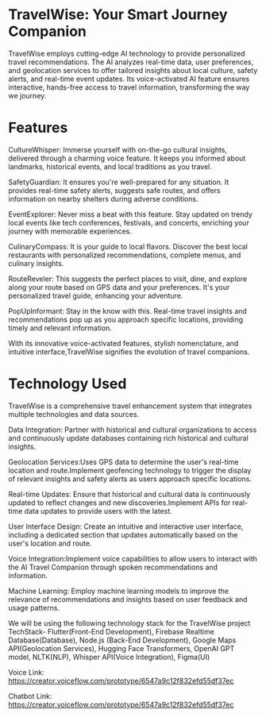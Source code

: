 # TravelWise: Your Smart Journey Companion

TravelWise employs cutting-edge AI technology to provide personalized travel recommendations. The AI analyzes real-time data, user preferences, and geolocation services to offer tailored insights about local culture, safety alerts, and real-time event updates. Its voice-activated AI feature ensures interactive, hands-free access to travel information, transforming the way we journey.
# Features

CultureWhisper: Immerse yourself with on-the-go cultural insights, delivered through a charming voice feature. It keeps you informed about landmarks, historical events, and local traditions as you travel.


SafetyGuardian: It ensures you're well-prepared for any situation. It provides real-time safety alerts, suggests safe routes, and offers information on nearby shelters during adverse conditions.


EventExplorer: Never miss a beat with this feature. Stay updated on trendy local events like tech conferences, festivals, and concerts, enriching your journey with memorable experiences.


CulinaryCompass: It is your guide to local flavors. Discover the best local restaurants with personalized recommendations, complete menus, and culinary insights.


RouteReveler: This suggests the perfect places to visit, dine, and explore along your route based on GPS data and your preferences. It's your personalized travel guide, enhancing your adventure.

PopUpInformant: Stay in the know with this. Real-time travel insights and recommendations pop up as you approach specific locations, providing timely and relevant information.


With its innovative voice-activated features, stylish nomenclature, and intuitive interface,TravelWise signifies the evolution of travel companions.

# Technology Used

TravelWise is a comprehensive travel enhancement system that integrates multiple technologies and data sources.

Data Integration: Partner with historical and cultural organizations to access and continuously update databases containing rich historical and cultural insights.

Geolocation Services:Uses GPS data to determine the user's real-time location and route.Implement geofencing technology to trigger the display of relevant insights and safety alerts as users approach specific locations.

Real-time Updates: Ensure that historical and cultural data is continuously updated to reflect changes and new discoveries.Implement APIs for real-time data updates to provide users with the latest.

User Interface Design: Create an intuitive and interactive user interface, including a dedicated section that updates automatically based on the user's location and route.

Voice Integration:Implement voice capabilities to allow users to interact with the AI Travel Companion through spoken recommendations and information.

Machine Learning: Employ machine learning models to improve the relevance of recommendations and insights based on user feedback and usage patterns.

We will be using the following  technology stack for the TravelWise project TechStack- Flutter(Front-End Development), Firebase Realtime Database(Database), Node.js (Back-End Development),  Google Maps API(Geolocation Services), Hugging Face Transformers, OpenAI GPT model, NLTK(NLP), Whisper API(Voice Integration), Figma(UI)

Voice Link: https://creator.voiceflow.com/prototype/6547a9c12f832efd55df37ec

Chatbot Link: https://creator.voiceflow.com/prototype/6547a9c12f832efd55df37ec

